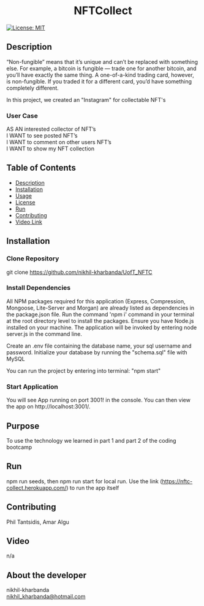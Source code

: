 
<h1 align="center">NFTCollect </h1>

  [![License: MIT](https://img.shields.io/badge/License-MIT-yellow.svg)](https://opensource.org/licenses/MIT) <br />

## Description
  “Non-fungible” means that it’s unique and can’t be replaced with something else. For example, a bitcoin is fungible — trade one for another bitcoin, and you’ll have exactly the same thing. A one-of-a-kind trading card, however, is non-fungible. If you traded it for a different card, you’d have something completely different. 

  In this project, we created an "Instagram" for collectable NFT's

### User Case

AS AN interested collector of NFT’s  
I WANT to see posted NFT’s   
I WANT to comment on other users NFT’s  
I WANT to show my NFT collection  

## Table of Contents
  - [Description](#description)
  - [Installation](#installation)
  - [Usage](#usage)
  - [License](#license)
  - [Run](#run)
  - [Contributing](#contributing)
  - [Video Link](#video)  

## Installation

### Clone Repository

git clone https://github.com/nikhil-kharbanda/UofT_NFTC
 
### Install Dependencies

All NPM packages required for this application (Express, Compression, Mongoose, Lite-Server and Morgan) are already listed as dependencies in the package.json file. Run the command 'npm i' command in your terminal at the root directory level to install the packages.
Ensure you have Node.js installed on your machine. The application will be invoked by entering node server.js in the command line.

Create an .env file containing the database name, your sql username and password. Initialize your database by running the "schema.sql" file with MySQL

You can run the project by entering into terminal: "npm start"

### Start Application

You will see App running on port 3001! in the console. You can then view the app on http://localhost:3001/.

## Purpose
  To use the technology we learned in part 1 and part 2 of the coding bootcamp

## Run
  npm run seeds, then npm run start for local run. Use the link (https://nftc-collect.herokuapp.com/) to run the app itself

## Contributing
  Phil Tantsidis, Amar Algu

## Video
  n/a

## About the developer 
  nikhil-kharbanda <br >
  nikhil_kharbanda@hotmail.com

  


